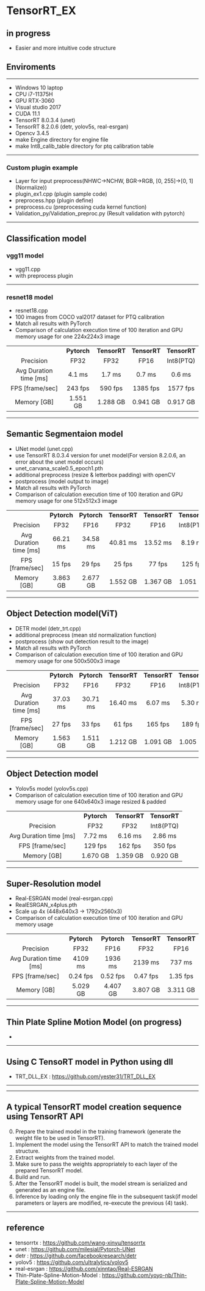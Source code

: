 # TensorRT_EX

## in progress
- Easier and more intuitive code structure

## Enviroments
***
- Windows 10 laptop
- CPU i7-11375H
- GPU RTX-3060
- Visual studio 2017
- CUDA 11.1
- TensorRT 8.0.3.4 (unet)
- TensorRT 8.2.0.6 (detr, yolov5s, real-esrgan) 
- Opencv 3.4.5
- make Engine directory for engine file
- make Int8_calib_table directory for ptq calibration table
***

### Custom plugin example
- Layer for input preprocess(NHWC->NCHW, BGR->RGB, [0, 255]->[0, 1] (Normalize))
- plugin_ex1.cpp (plugin sample code)
- preprocess.hpp (plugin define)
- preprocess.cu (preprocessing cuda kernel function)
- Validation_py/Validation_preproc.py (Result validation with pytorch)
***

## Classification model
### vgg11 model 
- vgg11.cpp
- with preprocess plugin

***

### resnet18 model
- resnet18.cpp
- 100 images from COCO val2017 dataset for PTQ calibration
- Match all results with PyTorch
- Comparison of calculation execution time of 100 iteration and GPU memory usage for one 224x224x3 image 

<table border="0"  width="100%">
	<tbody align="center">
		<tr>
			<td></td>
			<td><strong>Pytorch</strong></td><td><strong>TensorRT</strong></td><td><strong>TensorRT</strong></td><td><strong>TensorRT</strong></td>
		</tr>
		<tr>
			<td>Precision</td><td>FP32</td><td>FP32</td><td>FP16</td><td>Int8(PTQ)</td>
		</tr>
		<tr>
			<td>Avg Duration time [ms]</td>
			<td>4.1 ms</td>
			<td>1.7 ms </td>
			<td>0.7 ms</td>
			<td>0.6 ms</td>
		</tr>
		<tr>
			<td>FPS [frame/sec]</td>
			<td>243 fps</td>
			<td>590 fps</td>
			<td>1385 fps</td>
			<td>1577 fps</td>
		</tr>
		<tr>
			<td>Memory [GB]</td>
			<td>1.551 GB</td>
			<td>1.288 GB</td>
			<td>0.941 GB</td>
			<td>0.917 GB</td>
		</tr>
	</tbody>
</table>

***

## Semantic Segmentaion model
- UNet model (unet.cpp)
- use TensorRT 8.0.3.4 version for unet model(For version 8.2.0.6, an error about the unet model occurs)
- unet_carvana_scale0.5_epoch1.pth
- additional preprocess (resize & letterbox padding) with openCV
- postprocess (model output to image)
- Match all results with PyTorch
- Comparison of calculation execution time of 100 iteration and GPU memory usage for one 512x512x3 image

<table border="0"  width="100%">
	<tbody align="center">
		<tr>
			<td></td>
			<td><strong>Pytorch</strong></td><td><strong>Pytorch</strong></td><td><strong>TensorRT</strong></td><td><strong>TensorRT</strong></td><td><strong>TensorRT</strong></td>
		</tr>
		<tr>
			<td>Precision</td><td>FP32</td><td>FP16</td><td>FP32</td><td>FP16</td><td>Int8(PTQ)</td>
		</tr>
		<tr>
			<td>Avg Duration time [ms]</td>
			<td>66.21 ms</td>
			<td>34.58 ms</td>
			<td>40.81 ms </td>
			<td>13.52 ms</td>
			<td>8.19 ms</td>
		</tr>
		<tr>
			<td>FPS [frame/sec]</td>
			<td>15 fps</td>
			<td>29 fps</td>
			<td>25 fps</td>
			<td>77 fps</td>
			<td>125 fps</td>
		</tr>
		<tr>
			<td>Memory [GB]</td>
			<td>3.863 GB</td>
			<td>2.677 GB</td>
			<td>1.552 GB</td>
			<td>1.367 GB</td>
			<td>1.051 GB</td>
		</tr>
	</tbody>
</table>

***

## Object Detection model(ViT)
- DETR model (detr_trt.cpp) 
- additional preprocess (mean std normalization function)
- postprocess (show out detection result to the image)
- Match all results with PyTorch
- Comparison of calculation execution time of 100 iteration and GPU memory usage for one 500x500x3 image 

<table border="0"  width="100%">
	<tbody align="center">
		<tr>
			<td></td>
			<td><strong>Pytorch</strong></td><td><strong>Pytorch</strong></td><td><strong>TensorRT</strong></td><td><strong>TensorRT</strong></td><td><strong>TensorRT</strong></td>
		</tr>
		<tr>
			<td>Precision</td><td>FP32</td><td>FP16</td><td>FP32</td><td>FP16</td><td>Int8(PTQ)</td>
		</tr>
		<tr>
			<td>Avg Duration time [ms]</td>
			<td>37.03 ms</td>
			<td>30.71 ms</td>
			<td>16.40 ms </td>
			<td>6.07 ms</td>
			<td>5.30 ms</td>
		</tr>
		<tr>
			<td>FPS [frame/sec]</td>
			<td>27 fps</td>
			<td>33 fps</td>
			<td>61 fps</td>
			<td>165 fps</td>
			<td>189 fps</td>
		</tr>
		<tr>
			<td>Memory [GB]</td>
			<td>1.563 GB</td>
			<td>1.511 GB</td>
			<td>1.212 GB</td>
			<td>1.091 GB</td>
			<td>1.005 GB</td>
		</tr>
	</tbody>
</table>

***

## Object Detection model
- Yolov5s model (yolov5s.cpp) 
- Comparison of calculation execution time of 100 iteration and GPU memory usage for one 640x640x3 image resized & padded

<table border="0"  width="100%">
	<tbody align="center">
		<tr>
			<td></td>
			<td><strong>Pytorch</strong></td><td><strong>TensorRT</strong></td><td><strong>TensorRT</strong></td>
		</tr>
		<tr>
			<td>Precision</td><td>FP32</td><td>FP32</td><td>Int8(PTQ)</td>
		</tr>
		<tr>
			<td>Avg Duration time [ms]</td>
			<td>7.72 ms</td>
			<td>6.16 ms </td>
			<td>2.86 ms</td>
		</tr>
		<tr>
			<td>FPS [frame/sec]</td>
			<td>129 fps</td>
			<td>162 fps</td>
			<td>350 fps</td>
		</tr>
		<tr>
			<td>Memory [GB]</td>
			<td>1.670 GB</td>
			<td>1.359 GB</td>
			<td>0.920 GB</td>
		</tr>
	</tbody>
</table>

***

## Super-Resolution model
- Real-ESRGAN model (real-esrgan.cpp)
- RealESRGAN_x4plus.pth
- Scale up 4x (448x640x3 -> 1792x2560x3) 
- Comparison of calculation execution time of 100 iteration and GPU memory usage

<table border="0"  width="100%">
	<tbody align="center">
		<tr>
			<td></td>
			<td><strong>Pytorch</strong></td><td><strong>Pytorch</strong></td><td><strong>TensorRT</strong></td><td><strong>TensorRT</strong></td>
		</tr>
		<tr>
			<td>Precision</td><td>FP32</td><td>FP16</td><td>FP32</td><td>FP16</td>
		</tr>
		<tr>
			<td>Avg Duration time [ms]</td>
			<td>4109 ms</td>
			<td>1936 ms</td>
			<td>2139 ms </td>
			<td>737 ms</td>
		</tr>
		<tr>
			<td>FPS [frame/sec]</td>
			<td>0.24 fps</td>
			<td>0.52 fps</td>
			<td>0.47 fps</td>
			<td>1.35 fps</td>
		</tr>
		<tr>
			<td>Memory [GB]</td>
			<td>5.029 GB</td>
			<td>4.407 GB</td>
			<td>3.807 GB</td>
			<td>3.311 GB</td>
		</tr>
	</tbody>
</table>

***
## Thin Plate Spline Motion Model (on progress)
- 


***
 
## Using C TensoRT model in Python using dll
- TRT_DLL_EX : <https://github.com/yester31/TRT_DLL_EX>
***

***

## A typical TensorRT model creation sequence using TensorRT API
0. Prepare the trained model in the training framework (generate the weight file to be used in TensorRT).
1. Implement the model using the TensorRT API to match the trained model structure.
2. Extract weights from the trained model.
3. Make sure to pass the weights appropriately to each layer of the prepared TensorRT model.
4. Build and run.
5. After the TensorRT model is built, the model stream is serialized and generated as an engine file.
6. Inference by loading only the engine file in the subsequent task(if model parameters or layers are modified, re-execute the previous (4) task).
     
***

## reference   
* tensorrtx : <https://github.com/wang-xinyu/tensorrtx>
* unet : <https://github.com/milesial/Pytorch-UNet>
* detr : <https://github.com/facebookresearch/detr>
* yolov5 : <https://github.com/ultralytics/yolov5>
* real-esrgan : <https://github.com/xinntao/Real-ESRGAN>
* Thin-Plate-Spline-Motion-Model : <https://github.com/yoyo-nb/Thin-Plate-Spline-Motion-Model>